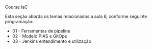 Course IaC

Esta seção aborda os temas relacionados a aula 6, conforme seguinte programação:

- 01 - Ferramentas de pipeline
- 02 - Modelo PIAS e GitOps
- 03 - Jenkins entendimento e utilização
